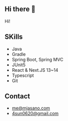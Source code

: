## Hi there 👋
Hi!

## SKills 
- Java
- Gradle
- Spring Boot, Spring MVC
- JUnit5
- React & Next.JS 13~14
- Typescript
- Git

## Contact
- me@mjasano.com
- 4sun0620@gmail.com 
